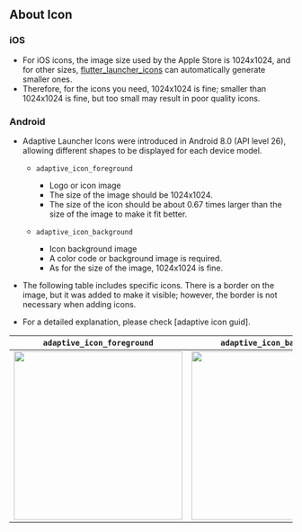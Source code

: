 ## About Icon

### iOS

- For iOS icons, the image size used by the Apple Store is 1024x1024, and for other sizes, [flutter_launcher_icons] can automatically generate smaller ones.
- Therefore, for the icons you need, 1024x1024 is fine; smaller than 1024x1024 is fine, but too small may result in poor quality icons.

### Android

- Adaptive Launcher Icons were introduced in Android 8.0 (API level 26), allowing different shapes to be displayed for each device model.
    - `adaptive_icon_foreground`
        - Logo or icon image
        - The size of the image should be 1024x1024.
        - The size of the icon should be about 0.67 times larger than the size of the image to make it fit better.

    - `adaptive_icon_background`
        - Icon background image
        - A color code or background image is required.
        - As for the size of the image, 1024x1024 is fine.

- The following table includes specific icons. There is a border on the image, but it was added to make it visible; however, the border is not necessary when adding icons.
- For a detailed explanation, please check [adaptive icon guid].

|`adaptive_icon_foreground` | `adaptive_icon_background`| 
|:--------------------------:|:--------------------------:|
| <img src="https://github.com/iseruuuuu/appbar_ui_app/assets/67954894/2bb60924-ae00-4b72-9bf2-6c94cedf7a27" width="300" /> | <img src="https://github.com/iseruuuuu/appbar_ui_app/assets/67954894/fd34fb78-61c7-49b2-95d7-0a3dce131741" width="300" /> |

<!-- Links -->

[flutter_launcher_icons]: https://pub.dev/packages/flutter_launcher_icons

[adaptive icon guide]: https://developer.android.com/guide/practices/ui_guidelines/icon_design_adaptive?hl=ja
